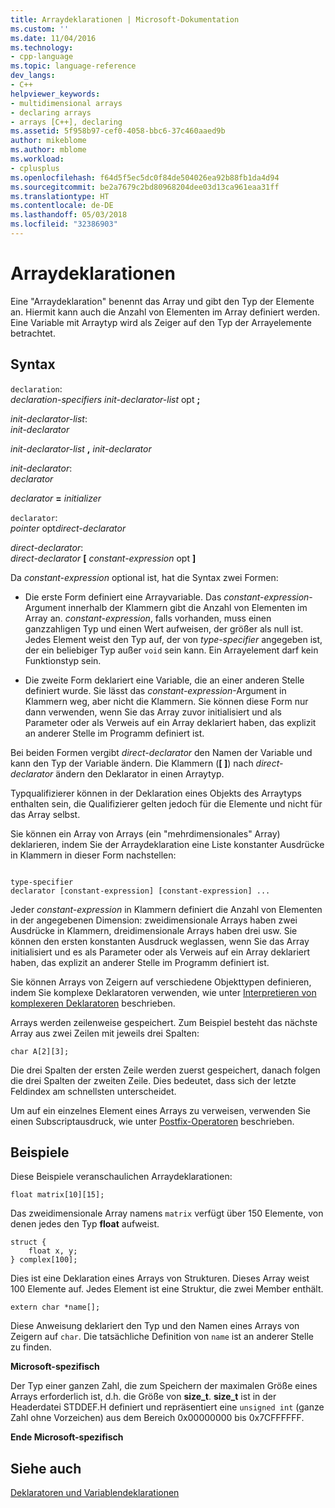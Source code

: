 ```yaml
---
title: Arraydeklarationen | Microsoft-Dokumentation
ms.custom: ''
ms.date: 11/04/2016
ms.technology:
- cpp-language
ms.topic: language-reference
dev_langs:
- C++
helpviewer_keywords:
- multidimensional arrays
- declaring arrays
- arrays [C++], declaring
ms.assetid: 5f958b97-cef0-4058-bbc6-37c460aaed9b
author: mikeblome
ms.author: mblome
ms.workload:
- cplusplus
ms.openlocfilehash: f64d5f5ec5dc0f84de504026ea92b88fb1da4d94
ms.sourcegitcommit: be2a7679c2bd80968204dee03d13ca961eaa31ff
ms.translationtype: HT
ms.contentlocale: de-DE
ms.lasthandoff: 05/03/2018
ms.locfileid: "32386903"
---
```

# <a name="array-declarations"></a>Arraydeklarationen
Eine "Arraydeklaration" benennt das Array und gibt den Typ der Elemente an. Hiermit kann auch die Anzahl von Elementen im Array definiert werden. Eine Variable mit Arraytyp wird als Zeiger auf den Typ der Arrayelemente betrachtet.  
  
## <a name="syntax"></a>Syntax  
 `declaration`:  
 *declaration-specifiers init-declarator-list* opt **;**  
  
 *init-declarator-list*:  
 *init-declarator*  
  
 *init-declarator-list* **,**  *init-declarator*  
  
 *init-declarator*:  
 *declarator*  
  
 *declarator*  **=**  *initializer*  
  
 `declarator`:  
 *pointer* opt*direct-declarator*  
  
 *direct-declarator*:  
 *direct-declarator*  **[**  *constant-expression* opt **]**  
  
 Da *constant-expression* optional ist, hat die Syntax zwei Formen:  
  
-   Die erste Form definiert eine Arrayvariable. Das *constant-expression*-Argument innerhalb der Klammern gibt die Anzahl von Elementen im Array an. *constant-expression*, falls vorhanden, muss einen ganzzahligen Typ und einen Wert aufweisen, der größer als null ist. Jedes Element weist den Typ auf, der von *type-specifier* angegeben ist, der ein beliebiger Typ außer `void` sein kann. Ein Arrayelement darf kein Funktionstyp sein.  
  
-   Die zweite Form deklariert eine Variable, die an einer anderen Stelle definiert wurde. Sie lässt das *constant-expression*-Argument in Klammern weg, aber nicht die Klammern. Sie können diese Form nur dann verwenden, wenn Sie das Array zuvor initialisiert und als Parameter oder als Verweis auf ein Array deklariert haben, das explizit an anderer Stelle im Programm definiert ist.  
  
 Bei beiden Formen vergibt *direct-declarator* den Namen der Variable und kann den Typ der Variable ändern. Die Klammern (**[ ]**) nach *direct-declarator* ändern den Deklarator in einen Arraytyp.  
  
 Typqualifizierer können in der Deklaration eines Objekts des Arraytyps enthalten sein, die Qualifizierer gelten jedoch für die Elemente und nicht für das Array selbst.  
  
 Sie können ein Array von Arrays (ein "mehrdimensionales" Array) deklarieren, indem Sie der Arraydeklaration eine Liste konstanter Ausdrücke in Klammern in dieser Form nachstellen:  
  
```  
  
type-specifier  
declarator [constant-expression] [constant-expression] ...  
```  
  
 Jeder *constant-expression* in Klammern definiert die Anzahl von Elementen in der angegebenen Dimension: zweidimensionale Arrays haben zwei Ausdrücke in Klammern, dreidimensionale Arrays haben drei usw. Sie können den ersten konstanten Ausdruck weglassen, wenn Sie das Array initialisiert und es als Parameter oder als Verweis auf ein Array deklariert haben, das explizit an anderer Stelle im Programm definiert ist.  
  
 Sie können Arrays von Zeigern auf verschiedene Objekttypen definieren, indem Sie komplexe Deklaratoren verwenden, wie unter [Interpretieren von komplexeren Deklaratoren](../c-language/interpreting-more-complex-declarators.md) beschrieben.  
  
 Arrays werden zeilenweise gespeichert. Zum Beispiel besteht das nächste Array aus zwei Zeilen mit jeweils drei Spalten:  
  
```  
char A[2][3];  
```  
  
 Die drei Spalten der ersten Zeile werden zuerst gespeichert, danach folgen die drei Spalten der zweiten Zeile. Dies bedeutet, dass sich der letzte Feldindex am schnellsten unterscheidet.  
  
 Um auf ein einzelnes Element eines Arrays zu verweisen, verwenden Sie einen Subscriptausdruck, wie unter [Postfix-Operatoren](../c-language/postfix-operators.md) beschrieben.  
  
## <a name="examples"></a>Beispiele  
 Diese Beispiele veranschaulichen Arraydeklarationen:  
  
```  
float matrix[10][15];  
```  
  
 Das zweidimensionale Array namens `matrix` verfügt über 150 Elemente, von denen jedes den Typ **float** aufweist.  
  
```  
struct {  
    float x, y;  
} complex[100];  
```  
  
 Dies ist eine Deklaration eines Arrays von Strukturen. Dieses Array weist 100 Elemente auf. Jedes Element ist eine Struktur, die zwei Member enthält.  
  
```  
extern char *name[];  
```  
  
 Diese Anweisung deklariert den Typ und den Namen eines Arrays von Zeigern auf `char`. Die tatsächliche Definition von `name` ist an anderer Stelle zu finden.  
  
 **Microsoft-spezifisch**  
  
 Der Typ einer ganzen Zahl, die zum Speichern der maximalen Größe eines Arrays erforderlich ist, d.h. die Größe von **size_t**. **size_t** ist in der Headerdatei STDDEF.H definiert und repräsentiert eine `unsigned int` (ganze Zahl ohne Vorzeichen) aus dem Bereich 0x00000000 bis 0x7CFFFFFF.  
  
 **Ende Microsoft-spezifisch**  
  
## <a name="see-also"></a>Siehe auch  
 [Deklaratoren und Variablendeklarationen](../c-language/declarators-and-variable-declarations.md)